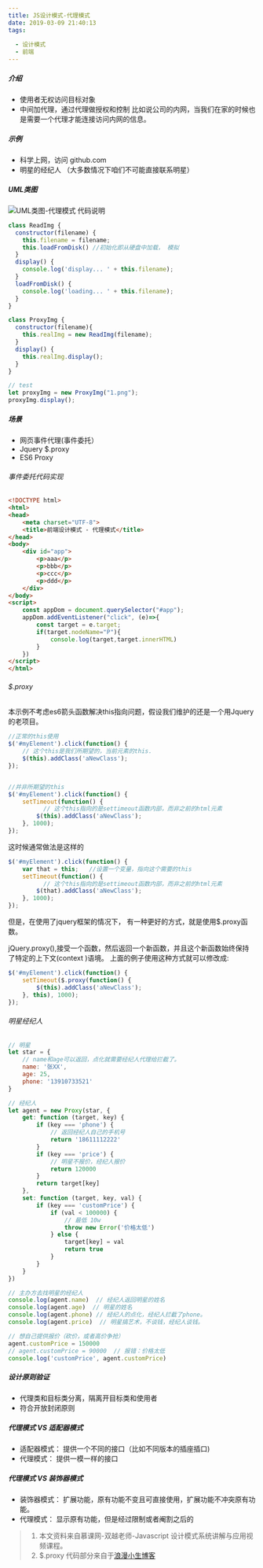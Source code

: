 ```yaml
---
title: JS设计模式-代理模式
date: 2019-03-09 21:40:13
tags:
  
  - 设计模式
  - 前端
---
```

##### 介绍
- 使用者无权访问目标对象
- 中间加代理，通过代理做授权和控制
比如说公司的内网，当我们在家的时候也是需要一个代理才能连接访问内网的信息。
##### 示例
- 科学上网，访问 github.com
- 明星的经纪人  （大多数情况下咱们不可能直接联系明星）
  <!-- more -->    
##### UML类图
![UML类图-代理模式](https://upload-images.jianshu.io/upload_images/8878633-e229c6fb056d93ad.png?imageMogr2/auto-orient/strip%7CimageView2/2/w/1240)
代码说明
```javascript
class ReadImg {
  constructor(filename) {
    this.filename = filename;
    this.loadFromDisk() //初始化即从硬盘中加载， 模拟
  }
  display() {
    console.log('display... ' + this.filename);
  }
  loadFromDisk() {
    console.log('loading... ' + this.filename);
  }
}

class ProxyImg {
  constructor(filename){
    this.realImg = new ReadImg(filename);
  }
  display() {
    this.realImg.display();
  }
}

// test
let proxyImg = new ProxyImg("1.png");
proxyImg.display();
```
##### 场景
- 网页事件代理(事件委托）
- Jquery $.proxy
- ES6 Proxy
###### 事件委托代码实现
```html
<!DOCTYPE html>
<html>
<head>
    <meta charset="UTF-8">
    <title>前端设计模式 - 代理模式</title>
</head>
<body>
    <div id="app">
        <p>aaa</p>
        <p>bbb</p>
        <p>ccc</p>
        <p>ddd</p>
    </div>
</body>
<script>
    const appDom = document.querySelector("#app");
    appDom.addEventListener("click", (e)=>{
        const target = e.target;
        if(target.nodeName="P"){
            console.log(target,target.innerHTML)
        }
    })
</script>
</html>
```
###### $.proxy 
本示例不考虑es6箭头函数解决this指向问题，假设我们维护的还是一个用Jquery的老项目。
```javascript
//正常的this使用
$('#myElement').click(function() {
    // 这个this是我们所期望的，当前元素的this.
    $(this).addClass('aNewClass');
});


//并非所期望的this
$('#myElement').click(function() {
    setTimeout(function() {
          // 这个this指向的是settimeout函数内部，而非之前的html元素
        $(this).addClass('aNewClass');
    }, 1000);
});
```
这时候通常做法是这样的
```javascript
$('#myElement').click(function() {
    var that = this;   //设置一个变量，指向这个需要的this
    setTimeout(function() {
          // 这个this指向的是settimeout函数内部，而非之前的html元素
        $(that).addClass('aNewClass');
    }, 1000);
});
```
但是，在使用了jquery框架的情况下， 有一种更好的方式，就是使用$.proxy函数。

jQuery.proxy(),接受一个函数，然后返回一个新函数，并且这个新函数始终保持了特定的上下文(context )语境。
上面的例子使用这种方式就可以修改成:
```javascript
$('#myElement').click(function() {
    setTimeout($.proxy(function() {
        $(this).addClass('aNewClass');  
    }, this), 1000);
});
```

###### 明星经纪人
```javascript
// 明星
let star = {
    // name和age可以返回，点化就需要经纪人代理给拦截了。
    name: '张XX',
    age: 25,
    phone: '13910733521'
}

// 经纪人
let agent = new Proxy(star, {
    get: function (target, key) {
        if (key === 'phone') {
            // 返回经纪人自己的手机号
            return '18611112222'
        }
        if (key === 'price') {
            // 明星不报价，经纪人报价
            return 120000
        }
        return target[key]
    },
    set: function (target, key, val) {
        if (key === 'customPrice') {
            if (val < 100000) {
                // 最低 10w
                throw new Error('价格太低')
            } else {
                target[key] = val
                return true
            }
        }
    }
})

// 主办方去找明星的经纪人
console.log(agent.name)  // 经纪人返回明星的姓名
console.log(agent.age)  // 明星的姓名
console.log(agent.phone) // 经纪人的点化，经纪人拦截了phone。
console.log(agent.price)  // 明星搞艺术，不谈钱，经纪人谈钱。

// 想自己提供报价（砍价，或者高价争抢）
agent.customPrice = 150000
// agent.customPrice = 90000  // 报错：价格太低
console.log('customPrice', agent.customPrice)
```
##### 设计原则验证
- 代理类和目标类分离，隔离开目标类和使用者
- 符合开放封闭原则
##### 代理模式 VS 适配器模式
- 适配器模式： 提供一个不同的接口（比如不同版本的插座插口)
- 代理模式： 提供一模一样的接口
##### 代理模式 VS 装饰器模式
- 装饰器模式： 扩展功能，原有功能不变且可直接使用，扩展功能不冲突原有功能。
- 代理模式： 显示原有功能，但是经过限制或者阉割之后的

> 1. 本文资料来自慕课网-双越老师-Javascript 设计模式系统讲解与应用视频课程。
> 2. $.proxy 代码部分来自于[浪漫小生博客](https://www.cnblogs.com/hongchenok/p/3919497.html)